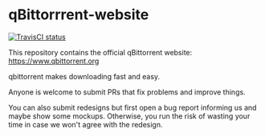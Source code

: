 qBittorrrent-website
===
[![TravisCI status](https://travis-ci.org/qbittorrent/qBittorrent-website.svg?branch=master)](https://travis-ci.org/qbittorrent/qBittorrent-website)

This repository contains the official qBittorrent website: https://www.qbittorrent.org

qbittorrent makes downloading fast and easy.

Anyone is welcome to submit PRs that fix problems and improve things.

You can also submit redesigns but first open a bug report informing us and maybe show some mockups. Otherwise, you run the risk of wasting your time in case we won't agree with the redesign.
